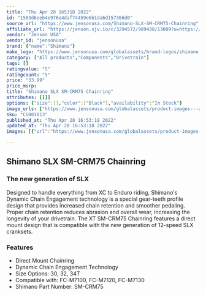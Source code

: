 ```yaml
---
title: "Thu Apr 28 165318 2022"
id: "1503d6eeb4e976e4daf74459e6b1da6d157366d0"
source_url: "https://www.jensonusa.com/Shimano-SLX-SM-CRM75-Chainring"
affiliate_url: "https://jenson.sjv.io/c/3294572/989438/13009?u=https://www.jensonusa.com/Shimano-SLX-SM-CRM75-Chainring"
vendor: "Jenson USA"
vendor_id: "jensonusa"
brand: {"name":"Shimano"}
make_logo: "https://www.jensonusa.com/globalassets/brand-logos/shimano.jpg"
category: ["All products","Components","Drivetrain"]
tags: []
ratingvalue: "5"
ratingcount: "5"
price: "33.99"
price_msrp: 
title: "Shimano SLX SM-CRM75 Chainring"
attributes: [[]]
options: {"size":[],"color":["Black"],"availability":"In Stock"}
image_urls: ["https://www.jensonusa.com/globalassets/product-images---all-assets/shimano/cg001013-black.jpg"]
sku: "CG001013"
published_at: "Thu Apr 28 16:53:18 2022"
updated_at: "Thu Apr 28 16:53:18 2022"
images: [{"url":"https://www.jensonusa.com/globalassets/product-images---all-assets/shimano/cg001013-black.jpg","path":"full/cf16886f2bb7068f87edfcc9e69e5f0b4961eaa4.jpg","checksum":"34f4f5c89ecb771600462472b821728a","status":"downloaded"}]

---
```

## Shimano SLX SM-CRM75 Chainring

### The new generation of SLX

Designed to handle everything from XC to Enduro riding, Shimano's Dynamic
Chain Engagement technology is a special gear-teeth profile design that
provides increased chain retention and smoother pedaling. Proper chain
retention reduces abrasion and overall wear, increasing the longevity of your
drivetrain. The XT SM-CRM75 Chainring features a direct mount design that is
compatible with the new generation of 12-speed SLX cranksets.

### Features

  * Direct Mount Chainring
  * Dynamic Chain Engagement Technology
  * Size Options: 30, 32, 34T
  * Compatible with: FC-M7100, FC-M7120, FC-M7130
  * Shimano Part Number: SM-CRM75

